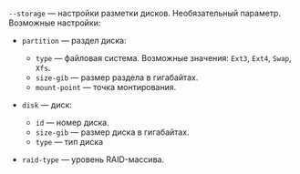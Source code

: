 `--storage` — настройки разметки дисков. Необязательный параметр. Возможные настройки:

* `partition` — раздел диска:
  
  * `type` — файловая система. Возможные значения: `Ext3`, `Ext4`, `Swap`, `Xfs`.
  * `size-gib` — размер раздела в гигабайтах.
  * `mount-point` — точка монтирования.

* `disk` — диск:
  
  * `id` — номер диска.
  * `size-gib` — размер диска в гигабайтах.
  * `type` — тип диска
* `raid-type` — уровень RAID-массива.